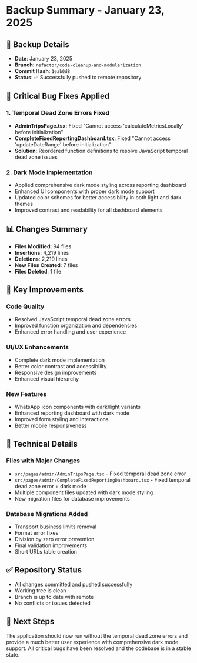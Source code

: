 # Backup Summary - January 23, 2025

## 🎯 Backup Details
- **Date**: January 23, 2025
- **Branch**: `refactor/code-cleanup-and-modularization`
- **Commit Hash**: `1eab0d8`
- **Status**: ✅ Successfully pushed to remote repository

## 🐛 Critical Bug Fixes Applied

### 1. Temporal Dead Zone Errors Fixed
- **AdminTripsPage.tsx**: Fixed "Cannot access 'calculateMetricsLocally' before initialization"
- **CompleteFixedReportingDashboard.tsx**: Fixed "Cannot access 'updateDateRange' before initialization"
- **Solution**: Reordered function definitions to resolve JavaScript temporal dead zone issues

### 2. Dark Mode Implementation
- Applied comprehensive dark mode styling across reporting dashboard
- Enhanced UI components with proper dark mode support
- Updated color schemes for better accessibility in both light and dark themes
- Improved contrast and readability for all dashboard elements

## 📊 Changes Summary
- **Files Modified**: 94 files
- **Insertions**: 4,219 lines
- **Deletions**: 2,219 lines
- **New Files Created**: 7 files
- **Files Deleted**: 1 file

## 🚀 Key Improvements

### Code Quality
- Resolved JavaScript temporal dead zone errors
- Improved function organization and dependencies
- Enhanced error handling and user experience

### UI/UX Enhancements
- Complete dark mode implementation
- Better color contrast and accessibility
- Responsive design improvements
- Enhanced visual hierarchy

### New Features
- WhatsApp icon components with dark/light variants
- Enhanced reporting dashboard with dark mode
- Improved form styling and interactions
- Better mobile responsiveness

## 🔧 Technical Details

### Files with Major Changes
- `src/pages/admin/AdminTripsPage.tsx` - Fixed temporal dead zone error
- `src/pages/admin/CompleteFixedReportingDashboard.tsx` - Fixed temporal dead zone error + dark mode
- Multiple component files updated with dark mode styling
- New migration files for database improvements

### Database Migrations Added
- Transport business limits removal
- Format error fixes
- Division by zero error prevention
- Final validation improvements
- Short URLs table creation

## ✅ Repository Status
- All changes committed and pushed successfully
- Working tree is clean
- Branch is up to date with remote
- No conflicts or issues detected

## 🎉 Next Steps
The application should now run without the temporal dead zone errors and provide a much better user experience with comprehensive dark mode support. All critical bugs have been resolved and the codebase is in a stable state.
